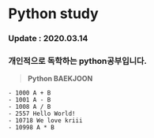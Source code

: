 # Python study

### Update : 2020.03.14
### 개인적으로 독학하는 python공부입니다.

> **Python BAEKJOON**

    - 1000 A + B
    - 1001 A - B
    - 1008 A / B
    - 2557 Hello World!
    - 10718 We love kriii
    - 10998 A * B
